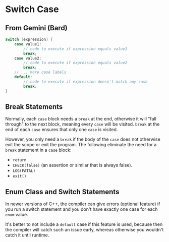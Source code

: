 # Switch Case

## From Gemini (Bard)

```cpp
switch (expression) {
    case value1:
        // code to execute if expression equals value1
        break;
    case value2:
        // code to execute if expression equals value2
        break;
    // ... more case labels
    default:
        // code to execute if expression doesn't match any case
        break;
}
```

## Break Statements

Normally, each `case` block needs a `break` at the end, otherwise it will "fall through" to the next block, meaning every `case` will be visited. `break` at the end of each `case` ensures that only one `case` is visited.

However, you only need a `break` if the body of the `case` does not otherwise exit the scope or exit the program. The following eliminate the need for a `break` statement in a `case` block:

* `return`
* `CHECK(false)` (an assertion or similar that is always false).
* `LOG(FATAL)`
* `exit()`

## Enum Class and Switch Statements

In newer versions of C++, the compiler can give errors (optional feature) if you run a switch statement and you don't have exactly one case for each `enum` value.

It's better to not include a `default` case if this feature is used, because then the compiler will catch such an issue early, whereas otherwise you wouldn't catch it until runtime.
